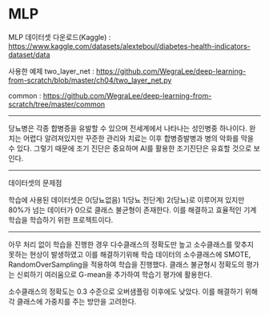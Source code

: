 # MLP
MLP
데이터셋 다운로드(Kaggle) : https://www.kaggle.com/datasets/alexteboul/diabetes-health-indicators-dataset/data

사용한 예제
two_layer_net : https://github.com/WegraLee/deep-learning-from-scratch/blob/master/ch04/two_layer_net.py

common : https://github.com/WegraLee/deep-learning-from-scratch/tree/master/common

----------------------------------------------------------------------------------
당뇨병은 각종 합병증을 유발할 수 있으며 전세계에서 나타나는 성인병중 하나이다. 완치는 어렵다 알려져있지만 꾸준한 관리와 치료는 이후 합병증발병과 병의 악화를 막을 수 있다. 그렇기 때문에 조기 진단은 중요하며 AI를 활용한 조기진단은 유효할 것으로 보인다.

----------------------------------------------------------------------------------
데이터셋의 문제점

학습에 사용된 데이터셋은 0(당뇨없음) 1(당뇨 전단계) 2(당뇨)로 이루어져 있지만 80%가 넘는 데이터가 0으로 클래스 불균형이 존재한다. 이를 해결하고 효율적인 기계학습을 학습하기 위한 프로젝트이다.

-------------------------------------------------------------------------------------
아무 처리 없이 학습을 진행한 경우 다수클래스의 정확도만 높고 소수클래스를 맞추지 못하는 현상이 발생하였고 이를 해결하기위해 학습 데이터의 소수클래스에 SMOTE, RandomOverSampling을 적용하여 학습을 진행했다.
클래스 불균형시 정확도의 평가는 신뢰하기 여러움으로 G-mean을 추가하여 학습기 평가에 활용한다.

소수클래스의 정확도는 0.3 수준으로 오버샘플링 이후에도 낮았다.
이를 해결하기 위해 각 클래스에 가중치를 주는 방안을 고려한다.
